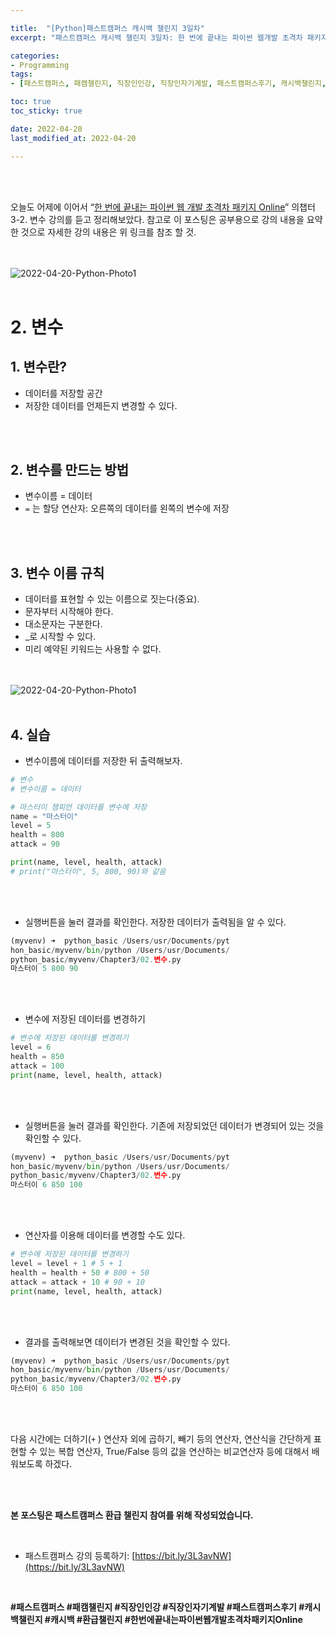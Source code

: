 ```yaml
---

title:  "[Python]패스트캠퍼스 캐시백 챌린지 3일차"
excerpt: "패스트캠퍼스 캐시백 챌린지 3일차: 한 번에 끝내는 파이썬 웹개발 초격차 패키지 Online"

categories:
- Programming
tags:
- [패스트캠퍼스, 패캠챌린지, 직장인인강, 직장인자기계발, 패스트캠퍼스후기, 캐시백챌린지, 캐시백, 환급챌린지, 한번에끝내는파이썬웹개발초격차패키지Online]

toc: true
toc_sticky: true

date: 2022-04-20
last_modified_at: 2022-04-20

---
```


<br/><br/>

오늘도 어제에 이어서 “[한 번에 끝내는 파이썬 웹 개발 초격차 패키지 Online](https://fastcampus.co.kr/dev_online_pyweb)” 의챕터 3-2. 변수 강의를 듣고 정리해보았다. 참고로 이 포스팅은 공부용으로 강의 내용을 요약한 것으로 자세한 강의 내용은 위 링크를 참조 할 것.

<br/><br/>
![2022-04-20-Python-Photo1](/assets/images/2022-04-20-Python-Photo/2022-04-20-Python-Photo1.jpg)
<br/><br/>

# 2. 변수

## 1. 변수란?

- 데이터를 저장할 공간
- 저장한 데이터를 언제든지 변경할 수 있다.

<br/><br/>

## 2. 변수를 만드는 방법

- 변수이름 = 데이터
- `=` 는 할당 연산자: 오른쪽의 데이터를 왼쪽의 변수에 저장

<br/><br/>

## 3. 변수 이름 규칙

- 데이터를 표현할 수 있는 이름으로 짓는다(중요).
- 문자부터 시작해야 한다.
- 대소문자는 구분한다.
- _로 시작할 수 있다.
- 미리 예약된 키워드는 사용할 수 없다.

<br/><br/>
![2022-04-20-Python-Photo1](/assets/images/2022-04-20-Python-Photo/2022-04-20-Python-Photo2.jpg)
<br/><br/>
## 4. 실습

- 변수이름에 데이터를 저장한 뒤 출력해보자.

```python
# 변수
# 변수이름 = 데이터

# 마스터이 챔피언 데이터를 변수에 저장
name = "마스터이"
level = 5
health = 800
attack = 90

print(name, level, health, attack)
# print("마스터이", 5, 800, 90)와 같음
```

<br/><br/>

- 실행버튼을 눌러 결과를 확인한다. 저장한 데이터가 출력됨을 알 수 있다.

```python
(myvenv) ➜  python_basic /Users/usr/Documents/pyt
hon_basic/myvenv/bin/python /Users/usr/Documents/
python_basic/myvenv/Chapter3/02.변수.py
마스터이 5 800 90
```

<br/><br/>

- 변수에 저장된 데이터를 변경하기

```python
# 변수에 저장된 데이터를 변경하기
level = 6
health = 850
attack = 100
print(name, level, health, attack)
```

<br/><br/>

- 실행버튼을 눌러 결과를 확인한다. 기존에 저장되었던 데이터가 변경되어 있는 것을 확인할 수 있다.

```python
(myvenv) ➜  python_basic /Users/usr/Documents/pyt
hon_basic/myvenv/bin/python /Users/usr/Documents/
python_basic/myvenv/Chapter3/02.변수.py
마스터이 6 850 100
```

<br/><br/>

- 연산자를 이용해 데이터를 변경할 수도 있다.

```python
# 변수에 저장된 데이터를 변경하기
level = level + 1 # 5 + 1
health = health + 50 # 800 + 50
attack = attack + 10 # 90 + 10
print(name, level, health, attack)
```

<br/><br/>

- 결과를 출력해보면 데이터가 변경된 것을 확인할 수 있다.

```python
(myvenv) ➜  python_basic /Users/usr/Documents/pyt
hon_basic/myvenv/bin/python /Users/usr/Documents/
python_basic/myvenv/Chapter3/02.변수.py
마스터이 6 850 100
```

<br/><br/>

다음 시간에는 더하기(`+` ) 연산자 외에 곱하기, 빼기 등의 연산자, 연산식을 간단하게 표현할 수 있는 복합 연산자, True/False 등의 값을 연산하는 비교연산자 등에 대해서 배워보도록 하겠다.

<br/><br/>

**본 포스팅은 패스트캠퍼스 환급 챌린지 참여를 위해 작성되었습니다.**

<br/>

- 패스트캠퍼스 강의 등록하기: [https://bit.ly/3L3avNW](https://bit.ly/3L3avNW)

<br/>

**#패스트캠퍼스 #패캠챌린지 #직장인인강 #직장인자기계발 #패스트캠퍼스후기 #캐시백챌린지 #캐시백 #환급챌린지 #한번에끝내는파이썬웹개발초격차패키지Online**